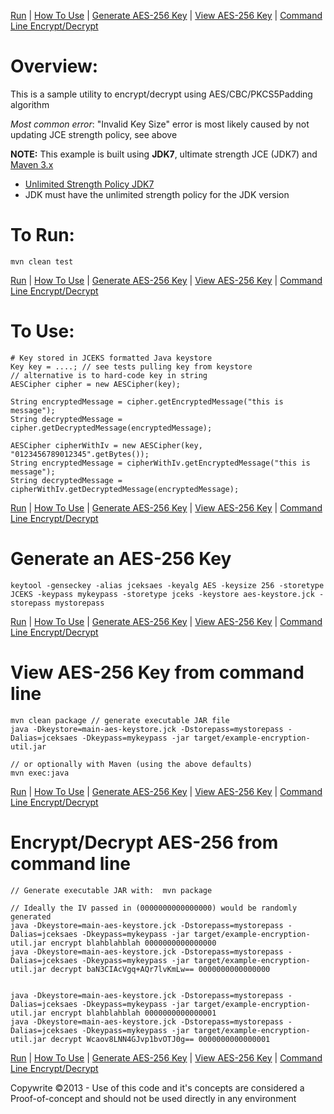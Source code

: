 [Run](#run) | [How To Use](#howto) | [Generate AES-256 Key](#generate) | [View AES-256 Key](#view) | [Command Line Encrypt/Decrypt](#use)

Overview:
===================
This is a sample utility to encrypt/decrypt using AES/CBC/PKCS5Padding algorithm

_Most common error_: "Invalid Key Size" error is most likely caused by not updating JCE strength policy, see above


**NOTE:** This example is built using **JDK7**, ultimate strength JCE (JDK7) and [Maven 3.x](http://maven.apache.org "Maven Documentation")

 - [Unlimited Strength Policy JDK7](http://www.oracle.com/technetwork/java/javase/downloads/jce-7-download-432124.html "Unlimited Strength Policy for JDK7")
 - JDK must have the unlimited strength policy for the JDK version


<a name="run"></a>To Run:
====================

    mvn clean test


[Run](#run) | [How To Use](#howto) | [Generate AES-256 Key](#generate) | [View AES-256 Key](#view) | [Command Line Encrypt/Decrypt](#use)

<a name="howto"></a>To Use:
====================

    # Key stored in JCEKS formatted Java keystore
    Key key = ....; // see tests pulling key from keystore
    // alternative is to hard-code key in string
    AESCipher cipher = new AESCipher(key);

    String encryptedMessage = cipher.getEncryptedMessage("this is message");
    String decryptedMessage = cipher.getDecryptedMessage(encryptedMessage);

    AESCipher cipherWithIv = new AESCipher(key, "0123456789012345".getBytes());
    String encryptedMessage = cipherWithIv.getEncryptedMessage("this is message");
    String decryptedMessage = cipherWithIv.getDecryptedMessage(encryptedMessage);


[Run](#run) | [How To Use](#howto) | [Generate AES-256 Key](#generate) | [View AES-256 Key](#view) | [Command Line Encrypt/Decrypt](#use)

<a name="generate"></a>Generate an AES-256 Key
======================

    keytool -genseckey -alias jceksaes -keyalg AES -keysize 256 -storetype JCEKS -keypass mykeypass -storetype jceks -keystore aes-keystore.jck -storepass mystorepass


[Run](#run) | [How To Use](#howto) | [Generate AES-256 Key](#generate) | [View AES-256 Key](#view) | [Command Line Encrypt/Decrypt](#use)

<a name="view"></a>View AES-256 Key from command line
======================

    mvn clean package // generate executable JAR file
    java -Dkeystore=main-aes-keystore.jck -Dstorepass=mystorepass -Dalias=jceksaes -Dkeypass=mykeypass -jar target/example-encryption-util.jar

    // or optionally with Maven (using the above defaults)
    mvn exec:java


[Run](#run) | [How To Use](#howto) | [Generate AES-256 Key](#generate) | [View AES-256 Key](#view) | [Command Line Encrypt/Decrypt](#use)

<a name="use"></a>Encrypt/Decrypt AES-256 from command line
======================

    // Generate executable JAR with:  mvn package

    // Ideally the IV passed in (0000000000000000) would be randomly generated
    java -Dkeystore=main-aes-keystore.jck -Dstorepass=mystorepass -Dalias=jceksaes -Dkeypass=mykeypass -jar target/example-encryption-util.jar encrypt blahblahblah 0000000000000000
    java -Dkeystore=main-aes-keystore.jck -Dstorepass=mystorepass -Dalias=jceksaes -Dkeypass=mykeypass -jar target/example-encryption-util.jar decrypt baN3CIAcVgq+AQr7lvKmLw== 0000000000000000


    java -Dkeystore=main-aes-keystore.jck -Dstorepass=mystorepass -Dalias=jceksaes -Dkeypass=mykeypass -jar target/example-encryption-util.jar encrypt blahblahblah 0000000000000001
    java -Dkeystore=main-aes-keystore.jck -Dstorepass=mystorepass -Dalias=jceksaes -Dkeypass=mykeypass -jar target/example-encryption-util.jar decrypt Wcaov8LNN4GJvp1bvOTJ0g== 0000000000000001

[Run](#run) | [How To Use](#howto) | [Generate AES-256 Key](#generate) | [View AES-256 Key](#view) | [Command Line Encrypt/Decrypt](#use)

Copywrite &copy;2013 - Use of this code and it's concepts are considered a Proof-of-concept and should not be used directly in any environment
